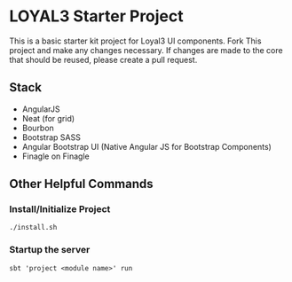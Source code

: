 LOYAL3 Starter Project
=============================================
This is a basic starter kit project for Loyal3 UI components. Fork This project and make any changes necessary. If changes are made to the core that should be reused, please create a pull request.

Stack
-----
- AngularJS
- Neat (for grid)
- Bourbon
- Bootstrap SASS
- Angular Bootstrap UI (Native Angular JS for Bootstrap Components)
- Finagle on Finagle



Other Helpful Commands
----------------------

### Install/Initialize Project
```
./install.sh
```


### Startup the server
```
sbt 'project <module name>' run
```

